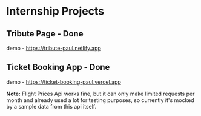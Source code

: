 # Internship Projects

## Tribute Page - Done
demo - https://tribute-paul.netlify.app

## Ticket Booking App - Done
demo - https://ticket-booking-paul.vercel.app

**Note:** Flight Prices Api works fine, but it can only make limited requests per month and already used a lot for testing purposes, so currently it's mocked by a sample data from this api itself.
